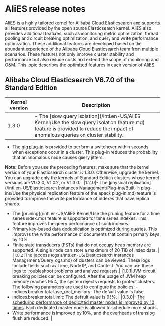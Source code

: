 # AliES release notes

AliES is a highly tailored kernel for Alibaba Cloud Elasticsearch and supports all features provided by the open source Elasticsearch kernel. AliES also provides additional features, such as monitoring metric optimization, thread pooling and circuit breaking optimization, and query and write performance optimization. These additional features are developed based on the abundant experience of the Alibaba Cloud Elasticsearch team from multiple scenarios. These features not only improve cluster stability and performance but also reduce costs and extend the scope of monitoring and O&M. This topic describes the optimized features in each version of AliES.

## Alibaba Cloud Elasticsearch V6.7.0 of the Standard Edition

|Kernel version|Description|
|--------------|-----------|
|1.3.0|-   The [slow query isolation](/intl.en-US/AliES Kernel/Use the slow query isolation feature.md) feature is provided to reduce the impact of anomalous queries on cluster stability.
-   The [gig plug-in]() is provided to perform a switchover within seconds when exceptions occur in a cluster. This plug-in reduces the probability that an anomalous node causes query jitters.

**Note:** Before you use the preceding features, make sure that the kernel version of your Elasticsearch cluster is 1.3.0. Otherwise, upgrade the kernel. You can upgrade only the kernels of Standard Edition clusters whose kernel versions are V0.3.0, V1.0.2, or V1.3.0. |
|1.2.0|-   The [physical replication](/intl.en-US/Elasticsearch Instances Management/Plug-ins/Built-in plug-ins/Use the physical replication feature of the apack plug-in.md) feature is provided to improve the write performance of indexes that have replica shards.
-   The [pruning](/intl.en-US/AliES Kernel/Use the pruning feature for a time series index.md) feature is supported for time series indexes. This feature improves the query performance of such indexes.
-   Primary key-based data deduplication is optimized during queries. This improves the write performance of documents that contain primary keys by 10%.
-   Finite state transducers \(FSTs\) that do not occupy heap memory are supported. A single node can store a maximum of 20 TiB of index data. |
|1.0.2|The [access logs](/intl.en-US/Elasticsearch Instances Management/Query logs.md) of clusters can be viewed. These logs include fields such as Time, Node IP, and Content. You can use these logs to troubleshoot problems and analyze requests.|
|1.0.1|JVM circuit breaking policies can be configured. After the usage of JVM heap memory reaches 95%, the system rejects requests to protect clusters. The following parameters are used to configure the policies: -   indices.breaker.total.use\_real\_memory: The default value is false.
-   indices.breaker.total.limit: The default value is 95%. |
|0.3.0|-   [The scheduling performance of dedicated master nodes is improved by 10 times](https://developer.aliyun.com/article/745572?utm_content=g_1000115954). Each dedicated master node is allowed to schedule more shards.
-   Write performance is improved by 10%, and the overheads of translog flush are reduced. |

